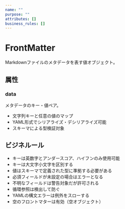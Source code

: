 ```yaml
---
name: ""
purpose: ""
attributes: []
business_rules: []
---
```


# FrontMatter

Markdownファイルのメタデータを表す値オブジェクト。

## 属性

### data

メタデータのキー・値ペア。

- 文字列キーと任意の値のマップ
- YAML形式でシリアライズ・デシリアライズ可能
- スキーマによる型検証対象

## ビジネルール

- キーは英数字とアンダースコア、ハイフンのみ使用可能
- キーは大文字小文字を区別する
- 値はスキーマで定義された型に準拠する必要がある
- 必須フィールドが未設定の場合はエラーとなる
- 不明なフィールドは警告対象だが許可される
- 循環参照は検出して防ぐ
- YAMLの構文エラーは例外をスローする
- 空のフロントマターは有効（空オブジェクト）